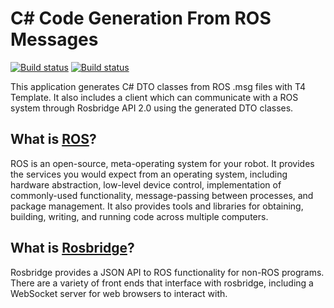 # C# Code Generation From ROS Messages 
[![Build status](https://ci.appveyor.com/api/projects/status/yr51ut4a74veit33/branch/master?svg=true&pendingText=master%20-%20pending&passingText=master%20-%20passing&failingText=master%20-%20failing)](https://ci.appveyor.com/project/tothcs1105/roscodegenerationnglxen/branch/master)
[![Build status](https://ci.appveyor.com/api/projects/status/yr51ut4a74veit33/branch/develop?svg=true&pendingText=develop%20-%20pending&passingText=develop%20-%20passing&failingText=develop%20-%20failing)](https://ci.appveyor.com/project/tothcs1105/roscodegenerationnglxen/branch/develop)

This application generates C# DTO classes from ROS .msg files with T4 Template. It also includes a client which can communicate with a ROS system through Rosbridge API 2.0 using the generated DTO classes.

## What is [ROS](http://www.ros.org/)?
ROS is an open-source, meta-operating system for your robot. It provides the services you would expect from an operating system, including hardware abstraction, low-level device control, implementation of commonly-used functionality, message-passing between processes, and package management. It also provides tools and libraries for obtaining, building, writing, and running code across multiple computers.

## What is [Rosbridge](http://wiki.ros.org/rosbridge_suite)?
Rosbridge provides a JSON API to ROS functionality for non-ROS programs. There are a variety of front ends that interface with rosbridge, including a WebSocket server for web browsers to interact with.
